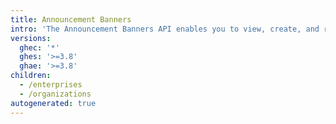 ```yaml
---
title: Announcement Banners
intro: 'The Announcement Banners API enables you to view, create, and remove an announcement banner for your enterprise or organization.'
versions:
  ghec: '*'
  ghes: '>=3.8'
  ghae: '>=3.8'
children:
  - /enterprises
  - /organizations
autogenerated: true
---
```




<!-- Content after this section is automatically generated -->

